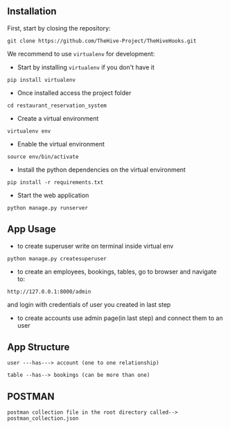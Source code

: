 
## Installation

First, start by closing the repository:

```
git clone https://github.com/TheHive-Project/TheHiveHooks.git
```

We recommend to use `virtualenv` for development:

- Start by installing `virtualenv` if you don't have it
```
pip install virtualenv
```

- Once installed access the project folder
```
cd restaurant_reservation_system
```

- Create a virtual environment
```
virtualenv env
```

- Enable the virtual environment
```
source env/bin/activate
```

- Install the python dependencies on the virtual environment
```
pip install -r requirements.txt
```

- Start the web application
```
python manage.py runserver
```

## App Usage

- to create superuser write on terminal inside virtual env
```
python manage.py createsuperuser
```

- to create an employees, bookings, tables, go to browser and navigate to:
```
http://127.0.0.1:8000/admin
```
and login with credentials of user you created in last step


- to create accounts use admin page(in last step) and connect them to an user


## App Structure
```
user ---has---> account (one to one relationship)

table --has--> bookings (can be more than one)
```

## POSTMAN
```
postman collection file in the root directory called--> postman_collection.json
```
